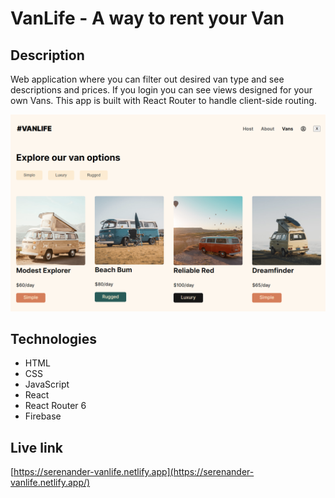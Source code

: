 # VanLife - A way to rent your Van

## Description
Web application where you can filter out desired van type and see descriptions and prices.
If you login you can see views designed for your own Vans.
This app is built with React Router to handle client-side routing.

![Screen shot of vanlife app](./vanlife.png)

## Technologies
- HTML
- CSS
- JavaScript
- React
- React Router 6
- Firebase

## Live link
[https://serenander-vanlife.netlify.app](https://serenander-vanlife.netlify.app/)
